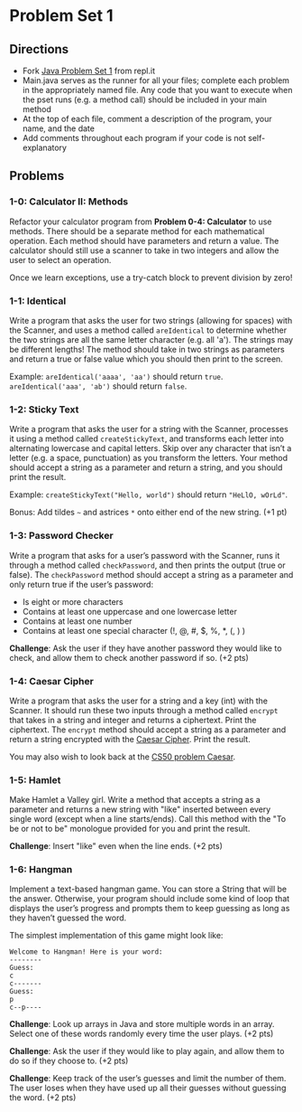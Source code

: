 # Problem Set 1

## Directions
* Fork [Java Problem Set 1](https://repl.it/@kellylougheed/Java-Problem-Set-1) from repl.it
*	Main.java serves as the runner for all your files; complete each problem in the appropriately named file. Any code that you want to execute when the pset runs (e.g. a method call) should be included in your main method
*	At the top of each file, comment a description of the program, your name, and the date
*	Add comments throughout each program if your code is not self-explanatory

## Problems

### 1-0: Calculator II: Methods

Refactor your calculator program from **Problem 0-4: Calculator** to use methods. There should be a separate method for each mathematical operation. Each method should have parameters and return a value. The calculator should still use a scanner to take in two integers and allow the user to select an operation.

Once we learn exceptions, use a try-catch block to prevent division by zero!

### 1-1: Identical

Write a program that asks the user for two strings (allowing for spaces) with the Scanner, and uses a method called `areIdentical` to determine whether the two strings are all the same letter character (e.g. all 'a'). The strings may be different lengths! The method should take in two strings as parameters and return a true or false value which you should then print to the screen.

Example: `areIdentical('aaaa', 'aa')` should return `true`. `areIdentical('aaa', 'ab')` should return `false`.

### 1-2: Sticky Text

Write a program that asks the user for a string with the Scanner, processes it using a method called `createStickyText`, and transforms each letter into alternating lowercase and capital letters. Skip over any character that isn’t a letter (e.g. a space, punctuation) as you transform the letters.  Your method should accept a string as a parameter and return a string, and you should print the result.

Example: `createStickyText("Hello, world")` should return `"HeLlO, wOrLd"`.

Bonus: Add tildes `~` and astrices `*` onto either end of the new string. (+1 pt)

### 1-3: Password Checker

Write a program that asks for a user’s password with the Scanner, runs it through a method called `checkPassword`, and then prints the output (true or false). The `checkPassword` method should accept a string as a parameter and only return true if the user’s password:
*	Is eight or more characters
*	Contains at least one uppercase and one lowercase letter
*	Contains at least one number
*	Contains at least one special character (!, @, #, $, %, *, (, ) )

**Challenge**: Ask the user if they have another password they would like to check, and allow them to check another password if so. (+2 pts)

### 1-4: Caesar Cipher

Write a program that asks the user for a string and a key (int) with the Scanner. It should run these two inputs through a method called `encrypt` that takes in a string and integer and returns a ciphertext. Print the ciphertext. The `encrypt` method should accept a string as a parameter and return a string encrypted with the [Caesar Cipher](http://practicalcryptography.com/ciphers/caesar-cipher/). Print the result.

You may also wish to look back at the [CS50 problem Caesar](https://docs.cs50.net/2017/ap/problems/caesar/caesar.html).

### 1-5: Hamlet

Make Hamlet a Valley girl. Write a method that accepts a string as a parameter and returns a new string with "like" inserted between every single word (except when a line starts/ends). Call this method with the "To be or not to be" monologue provided for you and print the result. 

**Challenge**: Insert "like" even when the line ends. (+2 pts)

### 1-6: Hangman

Implement a text-based hangman game. You can store a String that will be the answer. Otherwise, your program should include some kind of loop that displays the user’s progress and prompts them to keep guessing as long as they haven’t guessed the word.

The simplest implementation of this game might look like:

```
Welcome to Hangman! Here is your word:
--------
Guess:
c
c-------
Guess:
p
c--p----
```

**Challenge**: Look up arrays in Java and store multiple words in an array. Select one of these words randomly every time the user plays. (+2 pts) 

**Challenge**: Ask the user if they would like to play again, and allow them to do so if they choose to. (+2 pts)

**Challenge**: Keep track of the user’s guesses and limit the number of them. The user loses when they have used up all their guesses without guessing the word. (+2 pts)
